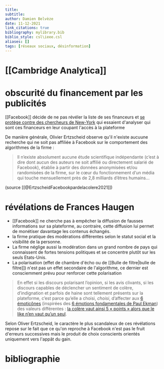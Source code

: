 ```yaml
---
title: 
subtitle:
author: Damien Belvèze
date: 11-12-2021
link_citations: true
bibliography: mylibrary.bib
biblio_style: csl\ieee.csl
aliases: []
tags: [réseaux sociaux, désinformation]
---
```



# [[Cambridge Analytica]]


# obscurité du financement par les publicités

[[Facebook]] décide de ne pas révéler la liste de ses financeurs et [se protège contre des chercheurs de New-York](https://www.numerama.com/tech/731030-tout-notre-travail-a-ete-stoppe-facebook-a-coupe-lacces-a-des-chercheurs-qui-etudiaient-ses-publicites-ciblees.html) qui essaient d'analyser qui sont ces financeurs en leur coupant l'accès à la plateforme 

De manière générale, Olivier Ertzscheid observe qu'il n'existe aucuune recherche qui ne soit pas affiliée à Facebook sur le comportement des algorithmes de la firme : 

>Il n’existe absolument aucune étude scientifique indépendante (c’est à dire dont aucun des auteurs ne soit affilié ou directement salarié de Facebook), établie à partir des données anonymisées et/ou randomisées de la firme, sur le cœur du fonctionnement d’un média qui touche mensuellement près de 2,8 milliards d’êtres humains…

(source [[@ErtzscheidFacebookpardelacolere2021]])

# révélations de Frances Haugen

- [[Facebook]] ne cherche pas à empêcher la diffusion de fausses informations sur sa plateforme, au contraire, cette diffusion lui permet de monétiser davantage les contenus échangés. 
- la firme pratique des modérations différentes selon le statut social et la visibilité de la personne. 
- La firme néglige aussi la modération dans un grand nombre de pays qui connaissent de fortes tensions politiques et se concentre plutôt sur les seuls Etats-Unis.
- La polarisation (effet de chambre d'écho ou de [[Bulle de filtre|bulle de filtre]]) n'est pas un effet secondaire de l'algorithme, ce dernier est consciemment prévu pour renforcer cette polarisation

> En effet si les discours polarisant l’opinion, si les avis clivants, si les discours capables de déclencher un sentiment de colère, d’indignation et parfois de haine sont tellement présents sur la plateforme, c’est parce qu’elle a choisi, _choisi_, d’affecter aux [6 émoticônes](https://www.affordance.info/.a/6a00d8341c622e53ef02788053380c200d-pi) (inspirées des [6 émotions fondamentales de Paul Ekman](https://fr.wikipedia.org/wiki/Paul_Ekman)) des valeurs différentes : [la colère vaut ainsi 5 « points » alors que le like n’en vaut qu’un seul](https://www.washingtonpost.com/technology/2021/10/26/facebook-angry-emoji-algorithm/).

Selon Oliver Ertzscheid, le caractère le plus scandaleux de ces révélations repose sur le fait que ce qu'on reproche à Facebook n'est pas le fruit d'erreurs successives mais le produit de choix conscients orientés uniquement vers l'appât du gain. 


# bibliographie

